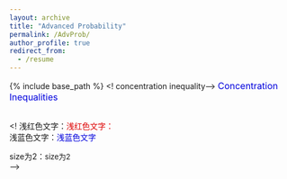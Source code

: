 ```yaml
---
layout: archive
title: "Advanced Probability"
permalink: /AdvProb/
author_profile: true
redirect_from:
  - /resume
---
```


{% include base_path %}
<! concentration inequality-->
<font size="3"><font color="#0000dd">Concentration Inequalities</font><br /></font><br />

<! 浅红色文字：<font color="#dd0000">浅红色文字：</font><br /> 
  浅蓝色文字：<font color="#0000dd">浅蓝色文字</font><br />

size为2：<font size="2">size为2</font><br />  -->
